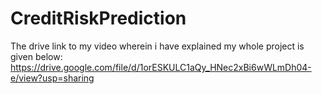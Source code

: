 # CreditRiskPrediction

The drive link to my video wherein i have explained my whole project is given below:
https://drive.google.com/file/d/1orESKULC1aQy_HNec2xBi6wWLmDh04-e/view?usp=sharing
